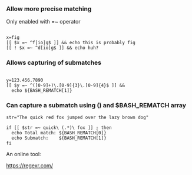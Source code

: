 ### Allow more precise matching

Only enabled with =~ operator

```

x=fig
[[ $x =~ ^f[io]g$ ]] && echo this is probably fig
[[ ! $x =~ ^d[io]g$ ]] && echo huh?

```
### Allows capturing of submatches

```

y=123.456.7890
[[ $y =~ ^([0-9]+)\.[0-9]{3}\.[0-9]{4}$ ]] &&
  echo ${BASH_REMATCH[1]}

```

### Can capture a submatch using () and $BASH_REMATCH array

```
str="The quick red fox jumped over the lazy brown dog"

if [[ $str =~ quick\ (.*)\ fox ]] ; then
  echo Total match: ${BASH_REMATCH[0]}
  echo Submatch:    ${BASH_REMATCH[1]}
fi

```


An online tool:

https://regexr.com/
